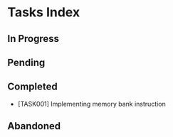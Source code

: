# Tasks Index

## In Progress

## Pending

## Completed
- [TASK001] Implementing memory bank instruction

## Abandoned